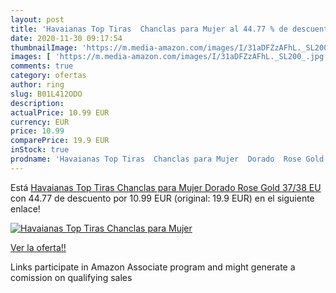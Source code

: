 ```yaml
---
layout: post
title: 'Havaianas Top Tiras  Chanclas para Mujer al 44.77 % de descuento'
date: 2020-11-30 09:17:54
thumbnailImage: 'https://m.media-amazon.com/images/I/31aDFZzAFhL._SL200_.jpg'
images: [ 'https://m.media-amazon.com/images/I/31aDFZzAFhL._SL200_.jpg' ]
comments: true
category: ofertas
author: ring
slug: B01L412ODO
description:
actualPrice: 10.99 EUR
currency: EUR
price: 10.99
comparePrice: 19.9 EUR
inStock: true
prodname: 'Havaianas Top Tiras  Chanclas para Mujer  Dorado  Rose Gold   37/38 EU'
---
```


Está [Havaianas Top Tiras  Chanclas para Mujer  Dorado  Rose Gold   37/38 EU](https://www.amazon.es/dp/B01L412ODO/?tag=tolees-21) con 44.77 de descuento por 10.99 EUR (original: 19.9 EUR) en el siguiente enlace!

[![Havaianas Top Tiras  Chanclas para Mujer](https://m.media-amazon.com/images/I/31aDFZzAFhL._SL200_.jpg)](https://www.amazon.es/dp/B01L412ODO/?tag=tolees-21)

[Ver la oferta!!](https://www.amazon.es/dp/B01L412ODO/?tag=tolees-21)

Links participate in Amazon Associate program and might generate a comission on qualifying sales


